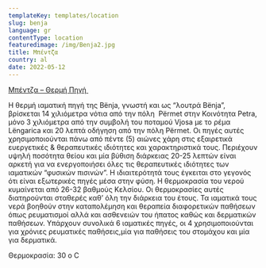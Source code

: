 ```yaml
---
templateKey: templates/location
slug: benja
language: gr
contentType: location
featuredimage: /img/Benja2.jpg
title: Μπέντζα
country: al
date: 2022-05-12
---
```

<ins>Μπέντζα – Θερμή Πηγή </ins>

Η θερμή ιαματική πηγή της Bënja, γνωστή και ως “λουτρά Bënja”, βρίσκεται 14 χιλιόμετρα νότια από την πόλη  Përmet στην Κοινότητα Petra, μόνο 3 χιλιόμετρα από την συμβολή του ποταμού Vjosa με το ρέμα Lëngarica και 20 λεπτά οδήγηση από την πόλη Përmet. Οι πηγές αυτές χρησιμοποιούνται πάνω από πέντε (5) αιώνες χάρη στις εξαιρετικά ευεργετικές & θεραπευτικές ιδιότητες και χαρακτηριστικά τους. Περιέχουν υψηλή ποσότητα θείου και μία βύθιση διάρκειας 20-25 λεπτών είναι αρκετή για να ενεργοποιήσει όλες τις θεραπευτικές ιδιότητες των ιαματικών “φυσικών πισινών”. Η ιδιαιτερότητά τους έγκειται στο γεγονός ότι είναι εξωτερικές πηγές μέσα στην φύση. Η θερμοκρασία του νερού κυμαίνεται από 26-32 βαθμούς Κελσίου. Οι θερμοκρασίες αυτές διατηρούνται σταθερές καθ’ όλη την διάρκεια του έτους. Τα ιαματικά τους νερά βοηθούν στην καταπολέμηση και θεραπεία διαφορετικών παθήσεων όπως ρευματισμοί αλλά και ασθενειών του ήπατος καθώς και δερματικών παθήσεων. Υπάρχουν συνολικά 6 ιαματικές πηγές, οι 4 χρησιμοποιούνται για χρόνιες ρευματικές παθήσεις,μία για παθήσεις του στομάχου και μία για δερματικά.

Θερμοκρασία: 30 ο C